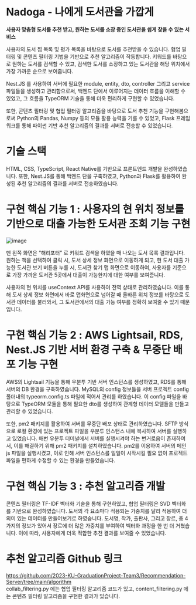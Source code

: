 # Nadoga - 나에게 도서관을 가깝게
**사용자 맞춤형 도서를 추천 받고, 원하는 도서를 소장 중인 도서관을 쉽게 찾을 수 있는 서비스**

사용자의 도서 찜 목록 및 평가 목록을 바탕으로 도서를 추천받을 수 있습니다. 협업 필터링 및 콘텐츠 필터링 기법을 기반으로 추천 알고리즘이 작동합니다. 키워드를 바탕으로 원하는 도서를 검색할 수 있고, 검색한 도서를 소장하고 있는 도서관을 해당 위치에서 가장 가까운 순으로 보여줍니다.

Nest.JS 를 사용하여 서버에 필요한 module, entity, dto, controller 그리고 service 파일들을 생성하고 관리함으로써, 백엔드 단에서 이루어지는 데이터 흐름을 이해할 수 있었고, 그 흐름을 TypeORM 기술을 통해 더욱 편리하게 구현할 수 있었습니다.

또한, 콘텐츠 필터링 및 협업 필터링 알고리즘을 바탕으로 도서 추천 기능을 구현해봄으로써 Python의 Pandas, Numpy 등의 모듈 활용 능력을 기를 수 있었고, Flask 프레임워크를 통해 파이썬 기반 추천 알고리즘의 결과를 서버로 전송할 수 있었습니다.

# 기술 스택

HTML, CSS, TypeScript, React Native를 기반으로 프론트엔드 개발을 완성하였습니다. 또한, Nest.JS를 통해 백엔드 단을 구축하였고, Python과 Flask를 활용하여 완성된 추천 알고리즘의 결과를 서버로 전송하였습니다.

# 구현 핵심 기능 1 : 사용자의 현 위치 정보를 기반으로 대출 가능한 도서관 조회 기능 구현 
![image](https://github.com/2023-KU-GraduationProject-Team3/Nadoga-Client/assets/49470452/02ec590d-d0dc-47fd-9d1c-94432bac1273)

맨 왼쪽 화면은 “해리포터” 로 키워드 검색을 하였을 때 나오는 도서 목록 결과입니다. 원하는 책을 선택하여 클릭 시, 도서 상세 정보 화면으로 이동하게 되고, 현 도서 대출 가능한 도서관 보기 버튼을 누를 시, 도서관 찾기 맵 화면으로 이동하여, 사용자를 기준으로 가장 가까운 도서관 5곳에서 대출이 가능한지에 대한 여부를 보여줍니다.

사용자의 현 위치를 useContext API를 사용하여 전역 상태로 관리하였습니다. 이를 통해 도서 상세 정보 화면에서 바로 맵화면으로 넘어갈 때 올바른 위치 정보를 바탕으로 도서관 데이터를 불러와서, 그 도서관에서의 대출 가능 여부를 정확히 보여줄 수 있기 때문입니다.

# 구현 핵심 기능 2 : AWS Lightsail, RDS, Nest.JS 기반 서버 환경 구축 & 무중단 배포 기능 구현
AWS의 Lightsail 기능을 통해 우분투 기반 서버 인스턴스를 생성하였고, RDS를 통해 서버의 DB 환경을 구축하였습니다. MySQL의 config 정보들을 서버 프로젝트 config 폴더내의 typeorm.config.ts 파일에 적어서 관리를 하였습니다. 이 config 파일을 바탕으로 TypeORM 모듈을 통해 필요한 dto를 생성하여 관계형 데이터 모델들을 만들고 관리할 수 있었습니다.

또한, pm2 패키지를 활용하여 서버를 무중단 배포 상태로 관리하였습니다. SFTP 방식으로 로컬 환경에 있는 프로젝트 파일을 우분투 인스턴스 내에 복사하여 서버를 실행하고 있었습니다. 매번 우분투 터미널에서 서버를 실행시켜야 하는 번거로움이 존재하여서, 이를 해결하기 위해 pm2 패키지를 설치하였습니다. pm2를 이용하여 서버의 메인 js 파일을 실행시켰고, 이로 인해 서버 인스턴스를 일일이 시작시킬 필요 없이 프로젝트 파일을 편하게 수정할 수 있는 환경을 만들었습니다.

# 구현 핵심 기능 3 : 추천 알고리즘 개발
콘텐츠 필터링은 TF-IDF 벡터화 기술을 통해 구현하였고, 협업 필터링은 SVD 벡터화를 기반으로 완성하였습니다. 도서의 각 요소마다 적용되는 가중치를 달리 적용하여 더 의미 있는 데이터를 만들어보기로 하였습니다. 도서명, 작가, 출판사, 그리고 장르, 총 4가지의 정보가 있어서 장르에 더 많은 가중치를 부여하여 벡터화 과정을 한 번 더 거쳤습니다. 이에 따라, 사용자에게 더욱 적합한 추천 결과를 보여줄 수 있었습니다.

# 추천 알고리즘 Github 링크
https://github.com/2023-KU-GraduationProject-Team3/Recommendation-Server/tree/main/algorithm  
collab_filtering.py 에는 협업 필터링 알고리즘 코드가 있고, content_filtering.py 에는 콘텐츠 필터링 알고리즘을 구현한 결과가 있습니다. 
